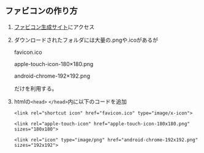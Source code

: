 ## ファビコンの作り方

  1. [ファビコン生成サイト](https://ao-system.net/favicongenerator/)にアクセス  
  2. ダウンロードされたフォルダには大量の.pngや.icoがあるが
    
     favicon.ico
     
     apple-touch-icon-180×180.png
     
     android-chrome-192×192.png

      だけを利用する。  
   3. htmlの`<head>` `</head>`内に以下のコードを追加　　
        ```
        <link rel="shortcut icon" href="favicon.ico" type="image/x-icon">
        
        <link rel="apple-touch-icon" href="apple-touch-icon-180x180.png" sizes="180x180">
        
        <link rel="icon" type="image/png" href="android-chrome-192x192.png" sizes="192x192">
        ```
